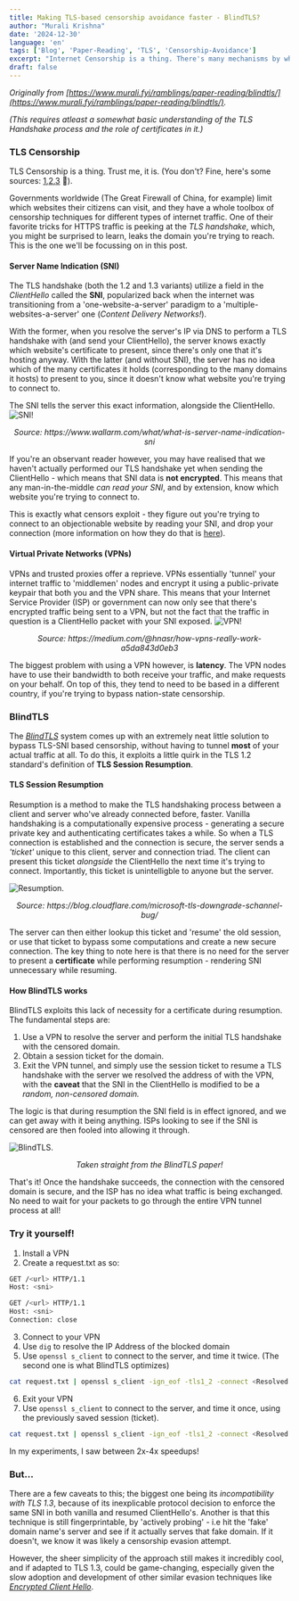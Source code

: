 ```yaml
---
title: Making TLS-based censorship avoidance faster - BlindTLS?
author: "Murali Krishna"
date: '2024-12-30'
language: 'en'
tags: ['Blog', 'Paper-Reading', 'TLS', 'Censorship-Avoidance']
excerpt: "Internet Censorship is a thing. There's many mechanisms by which this censorship happens, one of which is via inspecting the supposedly unbreakable TLS Handshake itself. Read on to learn about a system to bypass this entirely, at breakneck speeds!"
draft: false
---
```


*Originally from [https://www.murali.fyi/ramblings/paper-reading/blindtls/](https://www.murali.fyi/ramblings/paper-reading/blindtls/).*

*(This requires atleast a somewhat basic understanding of the TLS Handshake process and the role of certificates in it.)*

### TLS Censorship

TLS Censorship is a thing. Trust me, it is. (You don't? Fine, here's some sources: [1](https://www.bleepingcomputer.com/news/security/south-korea-is-censoring-the-internet-by-snooping-on-sni-traffic/),[2](https://support.sophos.com/support/s/article/KBA-000004538?language=en_US),[3](https://library.oapen.org/bitstream/handle/20.500.12657/26091/1/1003995.pdf) 🙂). 

Governments worldwide (The Great Firewall of China, for example) limit which websites their citizens can visit, and they have a whole toolbox of censorship techniques for different types of internet traffic. One of their favorite tricks for HTTPS traffic is peeking at the *TLS handshake*, which, you might be surprised to learn, leaks the domain you're trying to reach. This is the one we'll be focussing on in this post.

#### Server Name Indication (SNI)
The TLS handshake (both the 1.2 and 1.3 variants) utilize a field in the *ClientHello* called the **SNI**, popularized back when the internet was transitioning from a 'one-website-a-server' paradigm to a 'multiple-websites-a-server' one (*Content Delivery Networks!*). 

With the former, when you resolve the server's IP via DNS to perform a TLS handshake with (and send your ClientHello), the server knows exactly which website's certificate to present, since there's only one that it's hosting anyway. With the latter (and without SNI), the server has no idea which of the many certificates it holds (corresponding to the many domains it hosts) to present to you, since it doesn't know what website you're trying to connect to.

The SNI tells the server this exact information, alongside the ClientHello.
![SNI!](/images/blogs/BlindTLS/SNI.jpg "Align=center,Width=60%")
<p align="center">
  <i>Source: https://www.wallarm.com/what/what-is-server-name-indication-sni</i>
</p>

If you're an observant reader however, you may have realised that we haven't actually performed our TLS handshake yet when sending the ClientHello - which means that SNI data is **not encrypted**. This means that any man-in-the-middle *can read your SNI*, and by extension, know which website you're trying to connect to. 

This is exactly what censors exploit - they figure out you're trying to connect to an objectionable website by reading your SNI, and drop your connection (more information on how they do that is [here](https://arxiv.org/html/2502.14945v1)).

#### Virtual Private Networks (VPNs)

VPNs and trusted proxies offer a reprieve. VPNs essentially 'tunnel' your internet traffic to 'middlemen' nodes and encrypt it using a public-private keypair that both you and the VPN share. This means that your Internet Service Provider (ISP) or government can now only see that there's encrypted traffic being sent to a VPN, but not the fact that the traffic in question is a ClientHello packet with your SNI exposed.
![VPN!](/images/blogs/BlindTLS/VPN.png "Align=center,Width=60%")
<p align="center">
  <i>Source: https://medium.com/@hnasr/how-vpns-really-work-a5da843d0eb3</i>
</p>

The biggest problem with using a VPN however, is **latency**. The VPN nodes have to use their bandwidth to both receive your traffic, and make requests on your behalf. On top of this, they tend to need to be based in a different country, if you're trying to bypass nation-state censorship.

### BlindTLS

The [*BlindTLS*](https://sambhav.info/files/blindtls-foci21.pdf) system comes up with an extremely neat little solution to bypass TLS-SNI based censorship, without having to tunnel **most** of your actual traffic at all. To do this, it exploits a little quirk in the TLS 1.2 standard's definition of **TLS Session Resumption**.

#### TLS Session Resumption

Resumption is a method to make the TLS handshaking process between a client and server who've already connected before, faster. Vanilla handshaking is a computationally expensive process - generating a secure private key and authenticating certificates takes a while. So when a TLS connection is established and the connection is secure, the server sends a *'ticket'* unique to this client, server and connection triad. The client can present this ticket *alongside* the ClientHello the next time it's trying to connect. Importantly, this ticket is unintelligble to anyone but the server.

![Resumption.](/images/blogs/BlindTLS/Resumption.png "Align=center,Width=90%")
<p align="center">
  <i>Source: https://blog.cloudflare.com/microsoft-tls-downgrade-schannel-bug/</i>
</p>

The server can then either lookup this ticket and 'resume' the old session, or use that ticket to bypass some computations and create a new secure connection. The key thing to note here is that there is no need for the server to present a **certificate** while performing resumption - rendering SNI unnecessary while resuming.

#### How BlindTLS works

BlindTLS exploits this lack of necessity for a certificate during resumption. The fundamental steps are:

1. Use a VPN to resolve the server and perform the initial TLS handshake with the censored domain.
2. Obtain a session ticket for the domain.
3. Exit the VPN tunnel, and simply use the session ticket to resume a TLS handshake with the server we resolved the address of with the VPN, with the **caveat** that the SNI in the ClientHello is modified to be a *random, non-censored domain.*

The logic is that during resumption the SNI field is in effect ignored, and we can get away with it being anything. ISPs looking to see if the SNI is censored are then fooled into allowing it through.

![BlindTLS.](/images/blogs/BlindTLS/BlindTLS.png "Align=center")
<p align="center">
  <i>Taken straight from the BlindTLS paper!</i>
</p>

That's it! Once the handshake succeeds, the connection with the censored domain is secure, and the ISP has no idea what traffic is being exchanged. No need to wait for your packets to go through the entire VPN tunnel process at all!

### Try it yourself!

1. Install a VPN
2. Create a request.txt as so:

  ```bash {style=emac}
  GET /<url> HTTP/1.1
  Host: <sni>

  GET /<url> HTTP/1.1
  Host: <sni>
  Connection: close
  ```
3. Connect to your VPN
4. Use `dig` to resolve the IP Address of the blocked domain
5. Use `openssl s_client` to connect to the server, and time it twice. (The second one is what BlindTLS optimizes) 
```bash {style=emac}
cat request.txt | openssl s_client -ign_eof -tls1_2 -connect <Resolved IP>:443 -servername <blocked_sni> -sess_out ses.pem > output
```
6. Exit your VPN
7. Use `openssl s_client` to connect to the server, and time it once, using the previously saved session (ticket). 
```bash {style=emac}
cat request.txt | openssl s_client -ign_eof -tls1_2 -connect <Resolved IP>:443 -servername <unblocked_sni> -sess_in ses.pem > output
```

In my experiments, I saw between 2x-4x speedups!

### But...

There are a few caveats to this; the biggest one being its *incompatibility with TLS 1.3*, because of its inexplicable protocol decision to enforce the same SNI in both vanilla and resumed ClientHello's. Another is that this technique is still fingerprintable, by 'actively probing' - i.e hit the 'fake' domain name's server and see if it actually serves that fake domain. If it doesn't, we know it was likely a censorship evasion attempt.

However, the sheer simplicity of the approach still makes it incredibly cool, and if adapted to TLS 1.3, could be game-changing, especially given the slow adoption and development of other similar evasion techniques like [*Encrypted Client Hello*](https://blog.cloudflare.com/encrypted-client-hello/).